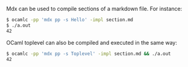 Mdx can be used to compile sections of a markdown file. For instance:

```sh
$ ocamlc -pp 'mdx pp -s Hello' -impl section.md
$ ./a.out
42
```

OCaml toplevel can also be compiled and executed in the same way:


```sh
$ ocamlc -pp 'mdx pp -s Toplevel' -impl section.md && ./a.out
42
```
